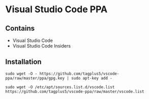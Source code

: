 # Visual Studio Code PPA

## Contains
* Visual Studio Code
* Visual Studio Code Insiders

## Installation
```
sudo wget -O - https://github.com/tagplus5/vscode-ppa/raw/master/ppa/gpg.key | sudo apt-key add -
```
```
sudo wget -O /etc/apt/sources.list.d/vscode.list https://github.com/tagplus5/vscode-ppa/raw/master/vscode.list
```
